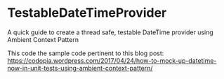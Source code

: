 # TestableDateTimeProvider
A quick guide to create a thread safe, testable DateTime provider using Ambient Context Pattern

This code the sample code pertinent to this blog post:
https://codopia.wordpress.com/2017/04/24/how-to-mock-up-datetime-now-in-unit-tests-using-ambient-context-pattern/
